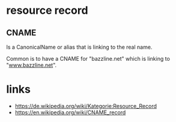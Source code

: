 # resource record

## CNAME

Is a CanonicalName or alias that is linking to the real name.

Common is to have a CNAME for "bazzline.net" which is linking to "www.bazzline.net".

# links

* https://de.wikipedia.org/wiki/Kategorie:Resource_Record
* https://en.wikipedia.org/wiki/CNAME_record

